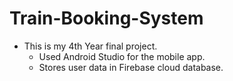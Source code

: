 # Train-Booking-System
* This is my 4th Year final project. 
  * Used Android Studio for the mobile app. 
  * Stores user data in Firebase cloud database.
